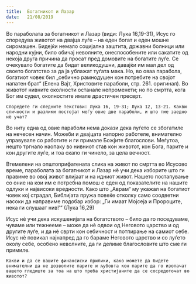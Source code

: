 ```yaml
---
title:  Богатникот и Лазар
date:   21/08/2019
---
```


Во параболата за богатникот и Лазар (види: Лука 16,19-31), Исус го споредува животот на двајца луѓе – на еден богат и еден мошне сиромашен. Бидејќи немало социјална заштита, државни болници или народни кујни, било обичај неволните, онеспособените или сакатите од некоја друга причина да просат пред домовите на богатите луѓе. Се очекувало богатите да бидат великодушни, давајќи им мал дел од своето богатство за да ја ублажат туѓата мака. Но, во оваа парабола, богатиот човек бил „себично рамнодушен кон потребите на својот напатен брат“ (Eлена Вајт, Христовите параболи, стр. 261. oригинал). Во животот нивните околности останале непроменети; но по смртта, кога Бог им судел, околностите имале драстичен пресврт.

`Споредете ги следните текстови: Лука 16, 19-31; Лука 12, 13-21. Какви сличности и разлики постојат меѓу овие две параболи, и што тие заедно нѐ учат?`

Во ниту една од овие параболи нема докази дека луѓето се збогатиле на нечесен начин. Можеби и двајцата напорно работеле, внимателно управувале со работите и ги примале Божјите благослови. Меѓутоа, нешто тргнало наопаку во нивниот став кон животот, кон Бога, парите и кон другите луѓе, и тоа скапо ги чинело, за цела вечност.

Втемелени на општоприфатената слика на живот по смртта во Исусово време, параболата за богатникот и Лазар нѐ учи дека изборите што ги правиме во овој живот влијаат и на идниот живот. Нашето постапува­ње со оние на кои им е потребна помош е еден од показателите на нашите одлуки и највисоки вредности. Како што „Аврам“ му укажал на бо­гатиот човек кој страдал, Библијата пружа повеќе отколку само соодветни насоки да направиме подобар избор: „Ги имаат Мојсеја и Пророците, нека ги слушаат нив!’“ (Лука 16,29)

Исус нѐ учи дека искушенијата на богатството – било да го поседуваме, чуваме или тежнееме – може да нѐ одвои од Неговото царство и од другите луѓе, и да нѐ сврти кон себичност и потпирање на самиот себе. Исус нѐ повикал најнапред да го бараме Неговото царство и со луѓето околу себе, особено неволните, да ги делиме благословите што сме ги примиле.

`Какви и да се вашите финансиски прилики, како можете да бидете внимателни да не дозволите парите и љубовта кон парите да го изо­пачат вашето гледиште за тоа на што треба христијаните да се сосредоточат во животот?`
